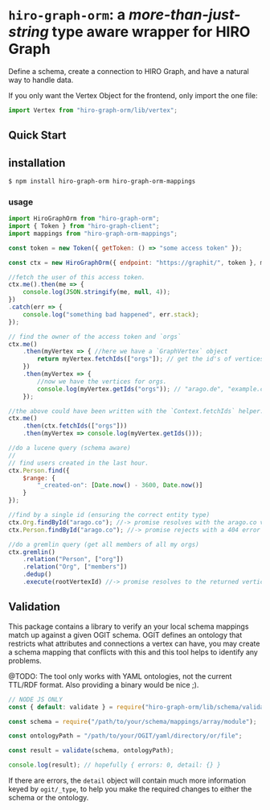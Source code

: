 # `hiro-graph-orm`: a *more-than-just-string* type aware wrapper for HIRO Graph

Define a schema, create a connection to HIRO Graph, and have a natural way to handle data.


If you only want the Vertex Object for the frontend, only import the one file:


```javascript
import Vertex from "hiro-graph-orm/lib/vertex";
```

## Quick Start

## installation

```bash
$ npm install hiro-graph-orm hiro-graph-orm-mappings
```

### usage



```javascript
import HiroGraphOrm from "hiro-graph-orm";
import { Token } from "hiro-graph-client";
import mappings from "hiro-graph-orm-mappings";

const token = new Token({ getToken: () => "some access token" });

const ctx = new HiroGraphOrm({ endpoint: "https://graphit/", token }, mappings);

//fetch the user of this access token.
ctx.me().then(me => {
    console.log(JSON.stringify(me, null, 4));
})
.catch(err => {
    console.log("something bad happened", err.stack);
});

// find the owner of the access token and `orgs`
ctx.me()
    .then(myVertex => { //here we have a `GraphVertex` object
        return myVertex.fetchIds(["orgs"]); // get the id's of vertices for my "orgs"
    })
    .then(myVertex => {
        //now we have the vertices for orgs.
        console.log(myVertex.getIds("orgs")); // "arago.de", "example.com", ...
    });

//the above could have been written with the `Context.fetchIds` helper.
ctx.me()
    .then(ctx.fetchIds(["orgs"]))
    .then(myVertex => console.log(myVertex.getIds()));

//do a lucene query (schema aware)
//
// find users created in the last hour.
ctx.Person.find({
    $range: {
        "_created-on": [Date.now() - 3600, Date.now()]
    }
});

//find by a single id (ensuring the correct entity type)
ctx.Org.findById("arago.co"); //-> promise resolves with the arago.co vertex
ctx.Person.findById("arago.co"); //-> promise rejects with a 404 error

//do a gremlin query (get all members of all my orgs)
ctx.gremlin()
    .relation("Person", ["org"])
    .relation("Org", ["members"])
    .dedup()
    .execute(rootVertexId) //-> promise resolves to the returned vertices.
```

## Validation

This package contains a library to verify an your local schema mappings match up against a given OGIT schema. OGIT defines an ontology that restricts what attributes and connections a vertex can have, you may create a schema mapping that conflicts with this and this tool helps to identify any problems.

@TODO: The tool only works with YAML ontologies, not the current TTL/RDF format. Also providing a binary would be nice ;).

```javascript
// NODE JS ONLY
const { default: validate } = require("hiro-graph-orm/lib/schema/validate");

const schema = require("/path/to/your/schema/mappings/array/module");

const ontologyPath = "/path/to/your/OGIT/yaml/directory/or/file";

const result = validate(schema, ontologyPath);

console.log(result); // hopefully { errors: 0, detail: {} }
```

If there are errors, the `detail` object will contain much more information keyed by `ogit/_type`, to help you make the required changes to either the schema or the ontology.


